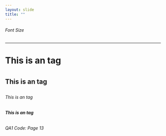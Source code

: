 ```yaml
---
layout: slide
title: "" 
---
```

###### Font Size

---
# This is an tag <h1> 
## This is an tag <h2>
###### *This is an tag* 
###### **This is an tag**
###### QA1 Code: Page 13
